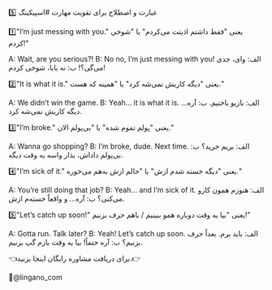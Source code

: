 5️⃣ عبارت و اصطلاح برای تقویت مهارت #اسپیکینگ

1️⃣"I’m just messing with you."
   یعنی "فقط داشتم اذیتت می‌کردم" یا "شوخی کردم!"

A: Wait, are you serious?!
B: No no, I’m just messing with you!
  الف: وای، جدی می‌گی؟!
  ب: نه بابا، شوخی کردم!

2️⃣"It is what it is."
   یعنی "دیگه کاریش نمی‌شه کرد" یا "همینه که هست."

A: We didn’t win the game.
B: Yeah… it is what it is.
 الف: بازیو باختیم.
 ب: آره... دیگه کاریش نمی‌شه کرد.

3️⃣"I’m broke."
   یعنی "پولم تموم شده" یا "بی‌پولم الان."

A: Wanna go shopping?
B: I’m broke, dude. Next time.
 الف: بریم خرید؟
  ب: بی‌پولم داداش، بذار واسه یه وقت دیگه.

4️⃣"I’m sick of it."
   یعنی "دیگه خسته شدم ازش" یا "حالم ازش به‌هم می‌خوره."

A: You’re still doing that job?
B: Yeah… and I’m sick of it.
  الف: هنوزم همون کارو می‌کنی؟
  ب: آره... و واقعاً خسته‌م ازش.

5️⃣"Let’s catch up soon!"
   یعنی "بیا یه وقت دوباره همو ببینیم / باهم حرف بزنیم!"

A: Gotta run. Talk later?
B: Yeah! Let’s catch up soon.
  الف: باید برم. بعداً حرف بزنیم؟
  ب: آره حتماً! بیا یه وقت بازم گپ بزنیم.

👈برای دریافت مشاوره رایگان اینجا بزنید.👉

📱@lingano_com